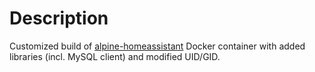 # Description
Customized build of [alpine-homeassistant](https://github.com/2sheds/alpine-homeassistant) Docker container with added libraries (incl. MySQL client) and modified UID/GID.
